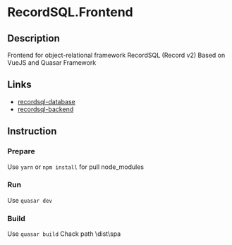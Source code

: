 RecordSQL.Frontend
==============

Description
----------

Frontend for object-relational framework RecordSQL (Record v2)
Based on VueJS and Quasar Framework

Links
----------
* [recordsql-database](https://github.com/vrafael/recordsql-database)
* [recordsql-backend](https://github.com/vrafael/recordsql-backend)

Instruction
----------
### Prepare
Use ```yarn``` or ```npm install``` for pull node_modules

### Run
Use ```quasar dev```

### Build
Use ```quasar build```
Chack path \dist\spa
